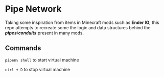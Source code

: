 # Pipe Network

Taking some inspiration from items in Minecraft mods such as **Ender IO**,
this repo attempts to recreate some the logic and data structures behind the
**_pipes_**/**_conduits_** present in many mods.

## Commands

`pipenv shell` to start virtual machine

`ctrl + D` to stop virtual machine
